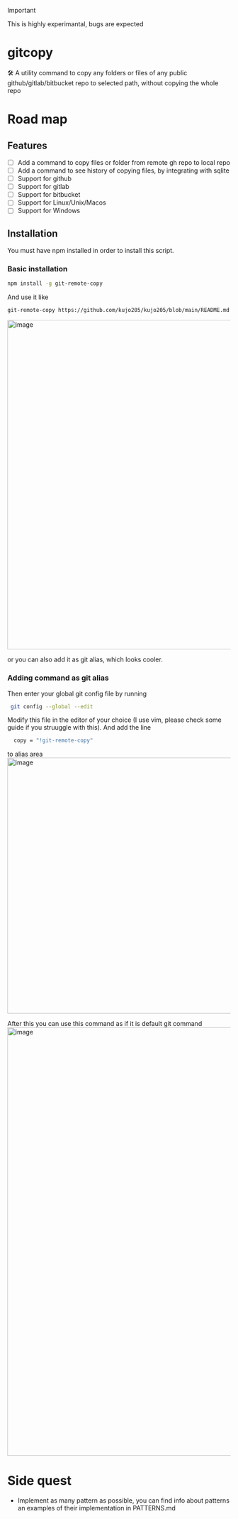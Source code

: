 > [!IMPORTANT]
> This is highly experimantal, bugs are expected


# gitcopy
🛠️ A utility command to copy any folders or files of any public github/gitlab/bitbucket repo to selected path, without copying the whole repo

# Road map

## Features
- [ ] Add a command to copy files or folder from remote gh repo to local repo
- [ ] Add a command to see history of copying files, by integrating with sqlite 
- [ ] Support for github
- [ ] Support for gitlab
- [ ] Support for bitbucket
- [ ] Support for Linux/Unix/Macos
- [ ] Support for Windows

## Installation

You must have npm installed in order to install this script.


### Basic installation

```bash
npm install -g git-remote-copy
```


And use it like 
```bash
git-remote-copy https://github.com/kujo205/kujo205/blob/main/README.md .
```
<img width="742" alt="image" src="https://github.com/user-attachments/assets/f19be6b5-eb49-481d-b86d-db3c92fe1b53" />

or you can also add it as git alias, which looks cooler.


### Adding command as git alias

Then enter your global git config file by running 
```bash
 git config --global --edit
```

Modify this file in the editor of your choice (I use vim, please check some guide if you struuggle with this). And add the line
```bash
  copy = "!git-remote-copy"
```
to alias area
<img width="576" alt="image" src="https://github.com/user-attachments/assets/1cfee850-c537-4ff6-ad21-8399d352015b" />

After this you can use this command as if it is default git command
<img width="965" alt="image" src="https://github.com/user-attachments/assets/da3c3124-9537-4ac7-8b9d-8f4f72214301" />



# Side quest
- Implement as many pattern as possible, you can find info about patterns an examples of their implementation in PATTERNS.md
